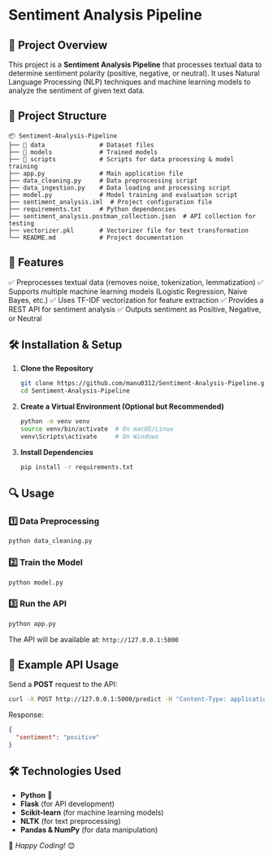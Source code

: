 # Sentiment Analysis Pipeline

## 📌 Project Overview

This project is a **Sentiment Analysis Pipeline** that processes textual data to determine sentiment polarity (positive, negative, or neutral). It uses Natural Language Processing (NLP) techniques and machine learning models to analyze the sentiment of given text data.

## 📂 Project Structure

```
📦 Sentiment-Analysis-Pipeline
├── 📁 data               # Dataset files
├── 📁 models             # Trained models
├── 📁 scripts            # Scripts for data processing & model training
├── app.py               # Main application file
├── data_cleaning.py     # Data preprocessing script
├── data_ingestion.py    # Data loading and processing script
├── model.py             # Model training and evaluation script
├── sentiment_analysis.iml  # Project configuration file
├── requirements.txt     # Python dependencies
├── sentiment_analysis.postman_collection.json  # API collection for testing
├── vectorizer.pkl       # Vectorizer file for text transformation
└── README.md            # Project documentation
```

## 🚀 Features

✅ Preprocesses textual data (removes noise, tokenization, lemmatization) ✅ Supports multiple machine learning models (Logistic Regression, Naive Bayes, etc.) ✅ Uses TF-IDF vectorization for feature extraction ✅ Provides a REST API for sentiment analysis ✅ Outputs sentiment as Positive, Negative, or Neutral

## 🛠 Installation & Setup

1. **Clone the Repository**
   ```sh
   git clone https://github.com/manu0312/Sentiment-Analysis-Pipeline.git
   cd Sentiment-Analysis-Pipeline
   ```
2. **Create a Virtual Environment (Optional but Recommended)**
   ```sh
   python -m venv venv
   source venv/bin/activate  # On macOS/Linux
   venv\Scripts\activate     # On Windows
   ```
3. **Install Dependencies**
   ```sh
   pip install -r requirements.txt
   ```

## 🔍 Usage

### **1️⃣ Data Preprocessing**

```sh
python data_cleaning.py
```

### **2️⃣ Train the Model**

```sh
python model.py
```

### **3️⃣ Run the API**

```sh
python app.py
```

The API will be available at: `http://127.0.0.1:5000`

## 🎯 Example API Usage

Send a **POST** request to the API:

```sh
curl -X POST http://127.0.0.1:5000/predict -H "Content-Type: application/json" -d '{"text": "I love this product!"}'
```

Response:

```json
{
  "sentiment": "positive"
}
```

## 🛠 Technologies Used

- **Python** 🐍
- **Flask** (for API development)
- **Scikit-learn** (for machine learning models)
- **NLTK** (for text preprocessing)
- **Pandas & NumPy** (for data manipulation)


🚀 *Happy Coding!* 😊

